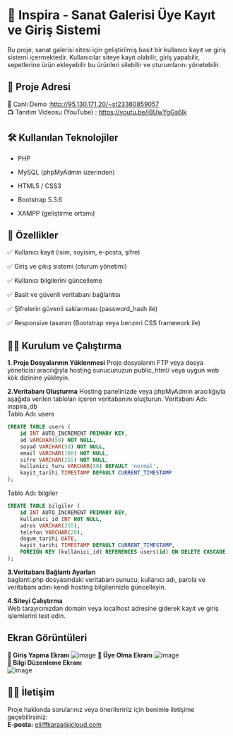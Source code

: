 # 🎨 Inspira - Sanat Galerisi Üye Kayıt ve Giriş Sistemi
Bu proje, sanat galerisi sitesi için geliştirilmiş basit bir kullanıcı kayıt ve giriş sistemi içermektedir. Kullanıcılar siteye kayıt olabilir, giriş yapabilir, sepetlerine ürün ekleyebilir bu ürünleri silebilir ve oturumlarını yönetebilir.
## 🔗 Proje Adresi
📍 Canlı Demo :http://95.130.171.20/~st23360859057  
📺 Tanıtım Videosu (YouTube) : https://youtu.be/jBUwYgGs6lk


## 🛠 Kullanılan Teknolojiler
- PHP 

- MySQL (phpMyAdmin üzerinden)

- HTML5 / CSS3

- Bootstrap 5.3.6

- XAMPP (geliştirme ortamı)
## 🚀 Özellikler
✅ Kullanıcı kayıt (isim, soyisim, e-posta, şifre)

✅ Giriş ve çıkış sistemi (oturum yönetimi)

✅ Kullanıcı bilgilerini güncelleme

✅ Basit ve güvenli veritabanı bağlantısı

✅ Şifrelerin güvenli saklanması (password_hash ile)

✅ Responsive tasarım (Bootstrap veya benzeri CSS framework ile)
## 🧑‍💻 Kurulum ve Çalıştırma
**1. Proje Dosyalarının Yüklenmesi**
Proje dosyalarını FTP veya dosya yöneticisi aracılığıyla hosting sunucunuzun public_html/ veya uygun web kök dizinine yükleyin.

**2.Veritabanı Oluşturma**
Hosting panelinizde veya phpMyAdmin aracılığıyla aşağıda verilen tabloları içeren veritabanını oluşturun.
Veritabanı Adı: inspira_db  
Tablo Adı: users  
```sql
CREATE TABLE users (
    id INT AUTO_INCREMENT PRIMARY KEY,
    ad VARCHAR(50) NOT NULL,
    soyad VARCHAR(50) NOT NULL,
    email VARCHAR(100) NOT NULL,
    sifre VARCHAR(255) NOT NULL,
    kullanici_turu VARCHAR(50) DEFAULT 'normal',
    kayit_tarihi TIMESTAMP DEFAULT CURRENT_TIMESTAMP
);
```
Tablo Adı: bilgiler
```sql
CREATE TABLE bilgiler (
    id INT AUTO_INCREMENT PRIMARY KEY,
    kullanici_id INT NOT NULL,
    adres VARCHAR(255),
    telefon VARCHAR(20),
    dogum_tarihi DATE,
    kayit_tarihi TIMESTAMP DEFAULT CURRENT_TIMESTAMP,
    FOREIGN KEY (kullanici_id) REFERENCES users(id) ON DELETE CASCADE
);
```
**3.Veritabanı Bağlantı Ayarları**  
baglanti.php dosyasındaki veritabanı sunucu, kullanıcı adı, parola ve veritabanı adını kendi hosting bilgilerinizle güncelleyin.

**4.Siteyi Çalıştırma**  
Web tarayıcınızdan domain veya localhost adresine giderek kayıt ve giriş işlemlerini test edin.
## Ekran Görüntüleri
**📌 Giriş Yapma Ekranı**
![image](https://github.com/user-attachments/assets/9f9b94f3-42ce-4db6-b38d-519dd191513a)
**📌 Üye Olma Ekranı**
![image](https://github.com/user-attachments/assets/df05c53b-d96d-49e5-bf3c-c45734f13fa6)  
**📌 Bilgi Düzenleme Ekranı**  
![image](https://github.com/user-attachments/assets/d2697c08-7c6e-4f34-a0c5-ed229560d24c)
## 👩‍💻 İletişim  

Proje hakkında sorularınız veya önerileriniz için benimle iletişime geçebilirsiniz:   
 **E-posta:** eliiffkaraa@icloud.com





